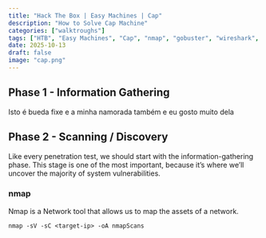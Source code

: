 ```yaml
---
title: "Hack The Box | Easy Machines | Cap"
description: "How to Solve Cap Machine"
categories: ["walktroughs"]
tags: ["HTB", "Easy Machines", "Cap", "nmap", "gobuster", "wireshark", "ssh", "privesc", "linux", "enumeration", "flag" , "root"]
date: 2025-10-13
draft: false
image: "cap.png"
---
```


## Phase 1 - Information Gathering
Isto é bueda fixe e a minha namorada também e eu gosto muito dela
## Phase 2 - Scanning / Discovery
Like every penetration test, we should start with the information-gathering phase. This stage is one of the most important, because it’s where we’ll uncover the majority of system vulnerabilities.
### nmap
Nmap is a Network tool that allows us to map the assets of a network.
```shell
nmap -sV -sC <target-ip> -oA nmapScans 
```
